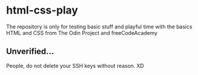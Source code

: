 # html-css-play
The repository is only for testing basic stuff and playful time with the basics HTML and CSS from The Odin Project and freeCodeAcademy

## Unverified...

People, do not delete your SSH keys without reason. XD